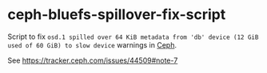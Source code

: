 # ceph-bluefs-spillover-fix-script

Script to fix `osd.1 spilled over 64 KiB metadata from 'db' device (12 GiB used of 60 GiB) to slow device` warnings in [Ceph](https://ceph.io).

See https://tracker.ceph.com/issues/44509#note-7
